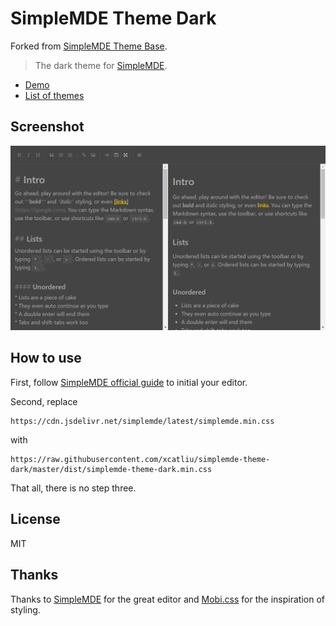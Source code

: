 # SimpleMDE Theme Dark

Forked from [SimpleMDE Theme Base](https://github.com/xcatliu/simplemde-theme-base).

> The dark theme for [SimpleMDE](https://simplemde.com/).

- [Demo](http://simplemde-theme-dark.mazimd.com/)
- [List of themes](https://github.com/xcatliu/simplemde-theme-base/wiki/List-of-themes)

## Screenshot

![Screenshot of SimpleMDE Theme Dark](docs/screenshot.png)

## How to use

First, follow [SimpleMDE official guide](https://github.com/NextStepWebs/simplemde-markdown-editor#install) to initial your editor.

Second, replace
```
https://cdn.jsdelivr.net/simplemde/latest/simplemde.min.css
```
with
```
https://raw.githubusercontent.com/xcatliu/simplemde-theme-dark/master/dist/simplemde-theme-dark.min.css
```

That all, there is no step three.

## License

MIT

## Thanks

Thanks to [SimpleMDE](https://github.com/NextStepWebs/simplemde-markdown-editor) for the great editor and [Mobi.css](https://github.com/NextStepWebs/simplemde-markdown-editor) for the inspiration of styling.
